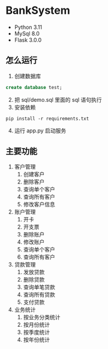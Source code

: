 # BankSystem

- Python 3.11
- MySql 8.0
- Flask 3.0.0


## 怎么运行

1. 创建数据库

```sql
create database test;
```

2. 把 sql/demo.sql 里面的 sql 语句执行
3. 安装依赖
```shell
pip install -r requirements.txt
```
4. 运行 app.py 启动服务


## 主要功能

1. 客户管理
   1. 创建客户
   2. 删除客户
   3. 查询单个客户
   4. 查询所有客户
   5. 修改客户信息
2. 账户管理
   1. 开卡
   2. 开支票
   3. 删除账户
   4. 修改账户
   5. 查询单个客户
   6. 查询所有客户
3. 贷款管理
   1. 发放贷款
   2. 删除贷款
   3. 查询单笔贷款
   4. 查询所有贷款
   5. 支付贷款
4. 业务统计
   1. 按业务分类统计
   2. 按月份统计
   3. 按季度统计
   4. 按年份统计
